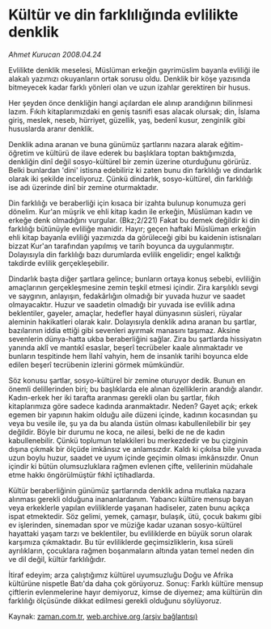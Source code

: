 # Kültür ve din farklılığında evlilikte denklik

*Ahmet Kurucan 2008.04.24*

<tr><td class="metin" colspan="2" style="padding-top: 20px; padding-left: 5px; padding-right: 10px;">Evlilikte denklik meselesi, Müslüman erkeğin gayrimüslim bayanla evliliği ile alakalı yazımızı okuyanların ortak sorusu oldu. Denklik bir köşe yazısında bitmeyecek kadar farklı yönleri olan ve uzun izahlar gerektiren bir husus.</td></tr><tr><td class="metin" colspan="2" style="padding-top: 20px; padding-left: 5px; padding-right: 10px;"><p>Her şeyden önce denkliğin hangi açılardan ele alınıp arandığının bilinmesi lazım. Fıkıh kitaplarımızdaki en geniş tasnifi esas alacak olursak; din, İslama giriş, meslek, neseb, hürriyet, güzellik, yaş, bedenî kusur, zenginlik gibi hususlarda aranır denklik. 
<p>Denklik adına aranan ve buna günümüz şartlarını nazara alarak eğitim-öğretim ve kültürü de ilave ederek bu başlıklara toptan baktığımızda, denkliğin dinî değil sosyo-kültürel bir zemin üzerine oturduğunu görürüz. Belki bunlardan 'dini' istisna edebiliriz ki zaten bunu din farklılığı ve dindarlık olarak iki şekilde inceliyoruz. Çünkü dindarlık, sosyo-kültürel, din farklılığı ise adı üzerinde dinî bir zemine oturmaktadır. 
<p>Din farklılığı ve beraberliği için kısaca bir izahta bulunup konumuza geri dönelim. Kur'an müşrik ve ehli kitap kadın ile erkeğin, Müslüman kadın ve erkeğe denk olmadığını vurgular. (Bkz;2/221) Fakat bu demek değildir ki din farklılığı bütünüyle evliliğe manidir. Hayır; geçen haftaki Müslüman erkeğin ehli kitap bayanla evliliği yazımızda da görüleceği gibi bu kaidenin istisnaları bizzat Kur'an tarafından yapılmış ve tarih boyunca da uygulanmıştır. Dolayısıyla din farklılığı bazı durumlarda evlilik engelidir; engel kalktığı takdirde evlilik gerçekleşebilir. 
<p> Dindarlık başta diğer şartlara gelince; bunların ortaya konuş sebebi, evliliğin amaçlarının gerçekleşmesine zemin teşkil etmesi içindir. Zira karşılıklı sevgi ve saygının, anlayışın, fedakârlığın olmadığı bir yuvada huzur ve saadet olmayacaktır. Huzur ve saadetin olmadığı bir yuvada ise evlilik adına beklentiler, gayeler, amaçlar, hedefler hayal dünyasının süsleri, rüyalar aleminin hakikatleri olarak kalır. Dolayısıyla denklik adına aranan bu şartlar, bazılarının iddia ettiği gibi sevenleri ayırmak manasını taşımaz. Aksine sevenlerin dünya-hatta ukba beraberliğini sağlar. Zira bu şartlarda hissiyatın yanında aklî ve mantıkî esaslar, beşerî tecrübeler kaale alınmaktadır ve bunların tespitinde hem İlahî vahyin, hem de insanlık tarihi boyunca elde edilen beşerî tecrübenin izlerini görmek mümkündür. 
<p>Söz konusu şartlar, sosyo-kültürel bir zemine oturuyor dedik. Bunun en önemli delillerinden biri; bu başlıklarda ele alınan özelliklerin arandığı alandır. Kadın-erkek her iki tarafta aranması gerekli olan bu şartlar, fıkıh kitaplarımıza göre sadece kadında aranmaktadır. Neden? Gayet açık; erkek egemen bir yapının hakim olduğu aile düzeni içinde, kadının kocasından şu veya bu vesile ile, şu ya da bu alanda üstün olması kabullenilebilir bir şey değildir. Böyle bir durumu ne koca, ne ailesi, belki de ne de kadın kabullenebilir. Çünkü toplumun telakkileri bu merkezdedir ve bu çizginin dışına çıkmak bir ölçüde imkânsız ve anlamsızdır. Kaldı ki çıkılsa bile yuvada uzun boylu huzur, saadet ve uyum içinde geçimin olması imkânsızdır. Onun içindir ki bütün olumsuzluklara rağmen evlenen çifte, velilerinin müdahale etme hakkı öngörülmüştür fıkhî içtihadlarda. 
<p>Kültür beraberliğinin günümüz şartlarında denklik adına mutlaka nazara alınması gerekli olduğuna inananlardanım. Yabancı kültüre mensup bayan veya erkeklerle yapılan evliliklerde yaşanan hadiseler, zaten bunu açıkça ispat etmektedir. Söz gelimi, yemek, çamaşır, bulaşık, ütü, çocuk bakımı gibi ev işlerinden, sinemadan spor ve müziğe kadar uzanan sosyo-kültürel hayattaki yaşam tarzı ve beklentiler, bu evliliklerde en büyük sorun olarak karşımıza çıkmaktadır. Bu tür evliliklerde geçimsizliklerin, kısa süreli ayrılıkların, çocuklara rağmen boşanmaların altında yatan temel neden din ve dil değil, kültür farklılığıdır.
<p>İtiraf edeyim; arza çalıştığımız kültürel uyumsuzluğu Doğu ve Afrika kültürüne nispetle Batı'da daha çok görüyoruz. Sonuç: Farklı kültüre mensup çiftlerin evlenmelerine hayır demiyoruz, kimse de diyemez; ama kültürün din farklılığı ölçüsünde dikkat edilmesi gerekli olduğunu söylüyoruz.<br/></p></p></p></p></p></p></p></td></tr>

Kaynak: [zaman.com.tr](http://zaman.com.tr/yazar.do?yazino=680508), [web.archive.org (arşiv bağlantısı)](http://web.archive.org/web/20080601184717/http://www.zaman.com.tr:80/yazar.do?yazino=680508)
